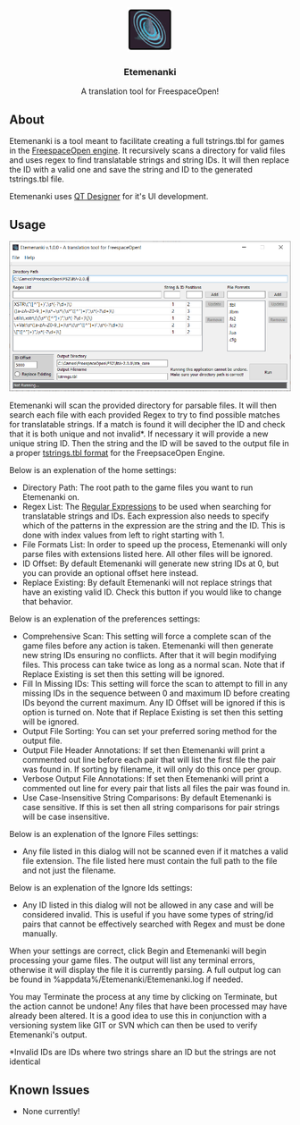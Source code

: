 <br />
<div align="center">
  <a href="https://github.com/MjnMixael/Etemenanki">
    <img src="Etemenanki/icon.png" alt="Logo" width="80" height="80">
  </a>

  <h3 align="center">Etemenanki</h3>

  <p align="center">
    A translation tool for FreespaceOpen!
  </p>
</div>

## About

Etemenanki is a tool meant to facilitate creating a full tstrings.tbl for games in the [FreespaceOpen engine](https://github.com/scp-fs2open/fs2open.github.com). It recursively scans a directory for valid files and uses regex to find translatable strings and string IDs. It will then replace the ID with a valid one and save the string and ID to the generated tstrings.tbl file.

Etemenanki uses [QT Designer](https://www.qt.io/product/ui-design-tools) for it's UI development.

## Usage

<img src="Preview.png">

Etemenanki will scan the provided directory for parsable files. It will then search each file with each provided Regex to try to find possible matches for translatable strings. If a match is found it will decipher the ID and check that it is both unique and not invalid*. If necessary it will provide a new unique string ID. Then the string and the ID will be saved to the output file in a proper [tstrings.tbl format](https://wiki.hard-light.net/index.php/Tstrings.tbl) for the FreepsaceOpen Engine.

Below is an explenation of the home settings:

* Directory Path: The root path to the game files you want to run Etemenanki on.
* Regex List: The [Regular Expressions](https://en.wikipedia.org/wiki/Regular_expression) to be used when searching for translatable strings and IDs. Each expression also needs to specify which of the patterns in the expression are the string and the ID. This is done with index values from left to right starting with 1.
* File Formats List: In order to speed up the process, Etemenanki will only parse files with extensions listed here. All other files will be ignored.
* ID Offset: By default Etemenanki will generate new string IDs at 0, but you can provide an optional offset here instead.
* Replace Existing: By default Etemenanki will not replace strings that have an existing valid ID. Check this button if you would like to change that behavior.

Below is an explenation of the preferences settings:

* Comprehensive Scan: This setting will force a complete scan of the game files before any action is taken. Etemenanki will then generate new string IDs ensuring no conflicts. After that it will begin modifying files. This process can take twice as long as a normal scan. Note that if Replace Existing is set then this setting will be ignored.
* Fill In Missing IDs: This setting will force the scan to attempt to fill in any missing IDs in the sequence between 0 and maximum ID before creating IDs beyond the current maximum. Any ID Offset will be ignored if this is option is turned on.  Note that if Replace Existing is set then this setting will be ignored.
* Output File Sorting: You can set your preferred soring method for the output file.
* Output File Header Annotations: If set then Etemenanki will print a commented out line before each pair that will list the first file the pair was found in. If sorting by filename, it will only do this once per group.
* Verbose Output File Annotations: If set then Etemenanki will print a commented out line for every pair that lists all files the pair was found in.
* Use Case-Insensitive String Comparisons: By default Etemenanki is case sensitive. If this is set then all string comparisons for pair strings will be case insensitive.

Below is an explenation of the Ignore Files settings:

* Any file listed in this dialog will not be scanned even if it matches a valid file extension. The file listed here must contain the full path to the file and not just the filename.

Below is an explenation of the Ignore Ids settings:

* Any ID listed in this dialog will not be allowed in any case and will be considered invalid. This is useful if you have some types of string/id pairs that cannot be effectively searched with Regex and must be done manually.

When your settings are correct, click Begin and Etemenanki will begin processing your game files. The output will list any terminal errors, otherwise it will display the file it is currently parsing. A full output log can be found in %appdata%/Etemenanki/Etemenanki.log if needed.

You may Terminate the process at any time by clicking on Terminate, but the action cannot be undone! Any files that have been processed may have already been altered. It is a good idea to use this in conjunction with a versioning system like GIT or SVN which can then be used to verify Etemenanki's output.

*Invalid IDs are IDs where two strings share an ID but the strings are not identical

## Known Issues

- None currently!
